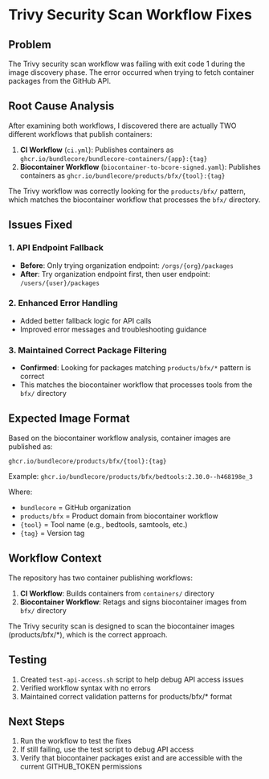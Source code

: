 # Trivy Security Scan Workflow Fixes

## Problem
The Trivy security scan workflow was failing with exit code 1 during the image discovery phase. The error occurred when trying to fetch container packages from the GitHub API.

## Root Cause Analysis
After examining both workflows, I discovered there are actually TWO different workflows that publish containers:

1. **CI Workflow** (`ci.yml`): Publishes containers as `ghcr.io/bundlecore/bundlecore-containers/{app}:{tag}`
2. **Biocontainer Workflow** (`biocontainer-to-bcore-signed.yaml`): Publishes containers as `ghcr.io/bundlecore/products/bfx/{tool}:{tag}`

The Trivy workflow was correctly looking for the `products/bfx/` pattern, which matches the biocontainer workflow that processes the `bfx/` directory.

## Issues Fixed

### 1. API Endpoint Fallback
- **Before**: Only trying organization endpoint: `/orgs/{org}/packages`
- **After**: Try organization endpoint first, then user endpoint: `/users/{user}/packages`

### 2. Enhanced Error Handling
- Added better fallback logic for API calls
- Improved error messages and troubleshooting guidance

### 3. Maintained Correct Package Filtering
- **Confirmed**: Looking for packages matching `products/bfx/*` pattern is correct
- This matches the biocontainer workflow that processes tools from the `bfx/` directory

## Expected Image Format
Based on the biocontainer workflow analysis, container images are published as:
```
ghcr.io/bundlecore/products/bfx/{tool}:{tag}
```

Example: `ghcr.io/bundlecore/products/bfx/bedtools:2.30.0--h468198e_3`

Where:
- `bundlecore` = GitHub organization
- `products/bfx` = Product domain from biocontainer workflow
- `{tool}` = Tool name (e.g., bedtools, samtools, etc.)
- `{tag}` = Version tag

## Workflow Context
The repository has two container publishing workflows:

1. **CI Workflow**: Builds containers from `containers/` directory
2. **Biocontainer Workflow**: Retags and signs biocontainer images from `bfx/` directory

The Trivy security scan is designed to scan the biocontainer images (products/bfx/*), which is the correct approach.

## Testing
1. Created `test-api-access.sh` script to help debug API access issues
2. Verified workflow syntax with no errors
3. Maintained correct validation patterns for products/bfx/* format

## Next Steps
1. Run the workflow to test the fixes
2. If still failing, use the test script to debug API access
3. Verify that biocontainer packages exist and are accessible with the current GITHUB_TOKEN permissions